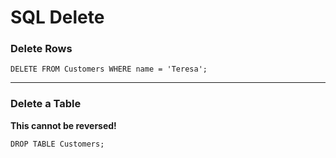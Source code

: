 # SQL Delete

### Delete Rows

```
DELETE FROM Customers WHERE name = 'Teresa';
```

------

### Delete a Table

**This cannot be reversed!**

```
DROP TABLE Customers;
```


